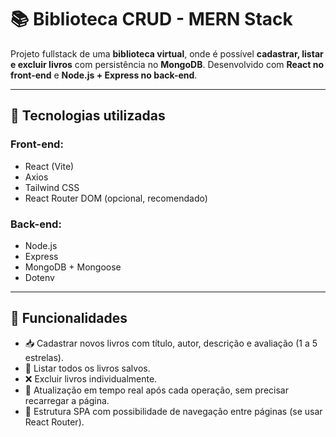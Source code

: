 # 📚 Biblioteca CRUD - MERN Stack

Projeto fullstack de uma **biblioteca virtual**, onde é possível **cadastrar, listar e excluir livros** com persistência no **MongoDB**. Desenvolvido com **React no front-end** e **Node.js + Express no back-end**.

---

## 🔧 Tecnologias utilizadas

### Front-end:
- React (Vite)
- Axios
- Tailwind CSS
- React Router DOM (opcional, recomendado)

### Back-end:
- Node.js
- Express
- MongoDB + Mongoose
- Dotenv

---

## 🚀 Funcionalidades

- 📥 Cadastrar novos livros com título, autor, descrição e avaliação (1 a 5 estrelas).
- 📄 Listar todos os livros salvos.
- ❌ Excluir livros individualmente.
- 🔄 Atualização em tempo real após cada operação, sem precisar recarregar a página.
- 🧭 Estrutura SPA com possibilidade de navegação entre páginas (se usar React Router).
